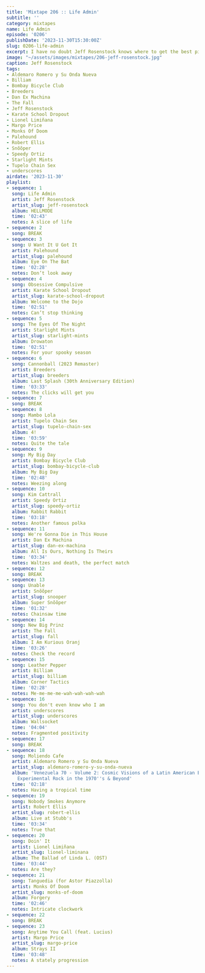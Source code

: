 ```yaml
---
title: 'Mixtape 206 :: Life Admin'
subtitle: ''
category: mixtapes
name: Life Admin
episode: '0206'
publishDate: '2023-11-30T15:30:00Z'
slug: 0206-life-admin
excerpt: I have no doubt Jeff Rosenstock knows where to get the best pizza in town.
image: "~/assets/images/mixtapes/206-jeff-rosenstock.jpg"
caption: Jeff Rosenstock
tags:
- Aldemaro Romero y Su Onda Nueva
- Billiam
- Bombay Bicycle Club
- Breeders
- Dan Ex Machina
- The Fall
- Jeff Rosenstock
- Karate School Dropout
- Lionel Limiñana
- Margo Price
- Monks Of Doom
- Palehound
- Robert Ellis
- Snõõper
- Speedy Ortiz
- Starlight Mints
- Tupelo Chain Sex
- underscores
airdate: '2023-11-30'
playlist:
- sequence: 1
  song: Life Admin
  artist: Jeff Rosenstock
  artist_slug: jeff-rosenstock
  album: HELLMODE
  time: '02:43'
  notes: A slice of life
- sequence: 2
  song: BREAK
- sequence: 3
  song: U Want It U Got It
  artist: Palehound
  artist_slug: palehound
  album: Eye On The Bat
  time: '02:28'
  notes: Don’t look away
- sequence: 4
  song: Obsessive Compulsive
  artist: Karate School Dropout
  artist_slug: karate-school-dropout
  album: Welcome to the Dojo
  time: '02:51'
  notes: Can’t stop thinking
- sequence: 5
  song: The Eyes Of The Night
  artist: Starlight Mints
  artist_slug: starlight-mints
  album: Drowaton
  time: '02:51'
  notes: For your spooky season
- sequence: 6
  song: Cannonball (2023 Remaster)
  artist: Breeders
  artist_slug: breeders
  album: Last Splash (30th Anniversary Edition)
  time: '03:33'
  notes: The clicks will get you
- sequence: 7
  song: BREAK
- sequence: 8
  song: Mambo Lola
  artist: Tupelo Chain Sex
  artist_slug: tupelo-chain-sex
  album: 4!
  time: '03:59'
  notes: Quite the tale
- sequence: 9
  song: My Big Day
  artist: Bombay Bicycle Club
  artist_slug: bombay-bicycle-club
  album: My Big Day
  time: '02:48'
  notes: Weezing along
- sequence: 10
  song: Kim Cattrall
  artist: Speedy Ortiz
  artist_slug: speedy-ortiz
  album: Rabbit Rabbit
  time: '03:18'
  notes: Another famous polka
- sequence: 11
  song: We're Gonna Die in This House
  artist: Dan Ex Machina
  artist_slug: dan-ex-machina
  album: All Is Ours, Nothing Is Theirs
  time: '03:34'
  notes: Waltzes and death, the perfect match
- sequence: 12
  song: BREAK
- sequence: 13
  song: Unable
  artist: Snõõper
  artist_slug: snooper
  album: Super Snõõper
  time: '01:32'
  notes: Chainsaw time
- sequence: 14
  song: New Big Prinz
  artist: The Fall
  artist_slug: fall
  album: I Am Kurious Oranj
  time: '03:26'
  notes: Check the record
- sequence: 15
  song: Leather Pepper
  artist: Billiam
  artist_slug: billiam
  album: Corner Tactics
  time: '02:28'
  notes: Me-me-me-me-wah-wah-wah-wah
- sequence: 16
  song: You don't even know who I am
  artist: underscores
  artist_slug: underscores
  album: Wallsocket
  time: '04:04'
  notes: Fragmented positivity
- sequence: 17
  song: BREAK
- sequence: 18
  song: Moliendo Cafe
  artist: Aldemaro Romero y Su Onda Nueva
  artist_slug: aldemaro-romero-y-su-onda-nueva
  album: 'Venezuela 70 - Volume 2: Cosmic Visions of a Latin American Earth - Venezuelan
    Experimental Rock in the 1970''s & Beyond'
  time: '02:18'
  notes: Having a tropical time
- sequence: 19
  song: Nobody Smokes Anymore
  artist: Robert Ellis
  artist_slug: robert-ellis
  album: Live at Stubb's
  time: '03:34'
  notes: True that
- sequence: 20
  song: Doin' It
  artist: Lionel Limiñana
  artist_slug: lionel-liminana
  album: The Ballad of Linda L. (OST)
  time: '03:44'
  notes: Are they?
- sequence: 21
  song: Tanguedia (for Astor Piazzolla)
  artist: Monks Of Doom
  artist_slug: monks-of-doom
  album: Forgery
  time: '02:46'
  notes: Intricate clockwork
- sequence: 22
  song: BREAK
- sequence: 23
  song: Anytime You Call (feat. Lucius)
  artist: Margo Price
  artist_slug: margo-price
  album: Strays II
  time: '03:48'
  notes: A stately progression
---
```


